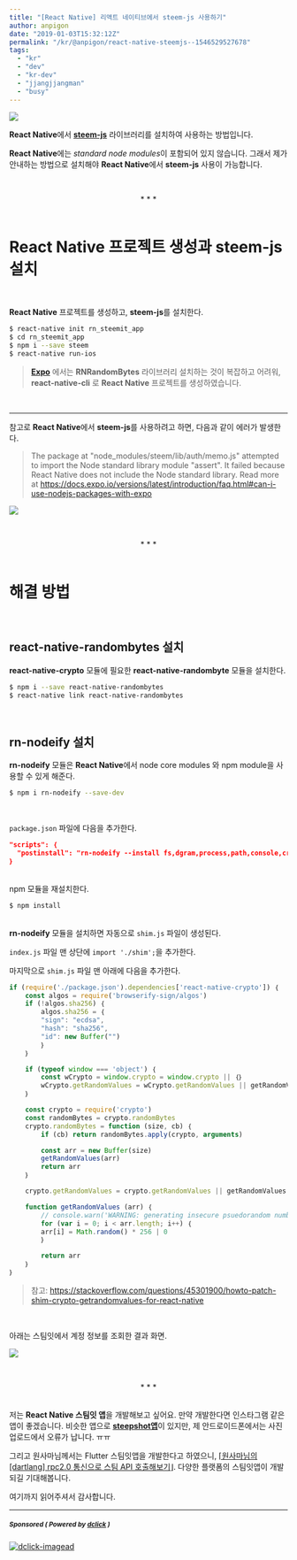 ```yaml
---
title: "[React Native] 리액트 네이티브에서 steem-js 사용하기"
author: anpigon
date: "2019-01-03T15:32:12Z"
permalink: "/kr/@anpigon/react-native-steemjs--1546529527678"
tags:
  - "kr"
  - "dev"
  - "kr-dev"
  - "jjangjjangman"
  - "busy"
---
```

![](https://ipfs.busy.org/ipfs/QmcBD5iW3f6Y8ARqGynSzFYPwiMDzqZaNwo3kRwVJ4LhHZ)

**React Native**에서 [**steem-js**](https://github.com/steemit/steem-js) 라이브러리를 설치하여 사용하는 방법입니다. 

**React Native**에는 *standard node modules*이 포함되어 있지 않습니다. 그래서 제가 안내하는 방법으로 설치해야  **React Native**에서 **steem-js** 사용이 가능합니다. 

<br><center>* * *</center><br>

# React Native 프로젝트 생성과 steem-js 설치

<br>

**React Native** 프로젝트를 생성하고, **steem-js**를 설치한다.

```bash
$ react-native init rn_steemit_app
$ cd rn_steemit_app
$ npm i --save steem
$ react-native run-ios
```
> [**Expo**](https://expo.io) 에서는 **RNRandomBytes** 라이브러리 설치하는 것이 복잡하고 어려워, **react-native-cli** 로 **React Native** 프로젝트를 생성하였습니다.

<br><hr>

참고로 **React Native**에서 **steem-js**를 사용하려고 하면,  다음과 같이 에러가 발생한다.

> The package at "node_modules/steem/lib/auth/memo.js" attempted to import the Node standard library module "assert". It failed because React Native does not include the Node standard library. Read more at https://docs.expo.io/versions/latest/introduction/faq.html#can-i-use-nodejs-packages-with-expo

![](https://user-images.githubusercontent.com/3969643/50595410-813af300-0ee3-11e9-85aa-e13b09951cf4.png)

<br><center>* * *</center><br>


# 해결 방법

<br>

## react-native-randombytes 설치

 **react-native-crypto** 모듈에 필요한 **react-native-randombyte** 모듈을 설치한다. 

```bash
$ npm i --save react-native-randombytes
$ react-native link react-native-randombytes
```

<br>

## rn-nodeify 설치

**rn-nodeify** 모듈은 **React Native**에서 node core modules 와 npm module을 사용할 수 있게 해준다.

```bash
$ npm i rn-nodeify --save-dev
```

<br>

`package.json` 파일에 다음을 추가한다.

```json
"scripts": ｛
  "postinstall": "rn-nodeify --install fs,dgram,process,path,console,crypto,vm,stream,buffer,events,assert --hack"
｝
```

<br>npm 모듈을 재설치한다.

```bash
$ npm install
```
<br>**rn-nodeify** 모듈을 설치하면 자동으로 `shim.js` 파일이 생성된다.

`index.js` 파일 맨 상단에 `import './shim';`을 추가한다. 

마지막으로 `shim.js` 파일 맨 아래에 다음을 추가한다.

```js
if (require('./package.json').dependencies['react-native-crypto']) ｛
    const algos = require('browserify-sign/algos')
    if (!algos.sha256) ｛
        algos.sha256 = ｛
        "sign": "ecdsa",
        "hash": "sha256",
        "id": new Buffer("")
        ｝
    ｝

    if (typeof window === 'object') ｛
        const wCrypto = window.crypto = window.crypto || ｛｝
        wCrypto.getRandomValues = wCrypto.getRandomValues || getRandomValues
    ｝

    const crypto = require('crypto')
    const randomBytes = crypto.randomBytes
    crypto.randomBytes = function (size, cb) ｛
        if (cb) return randomBytes.apply(crypto, arguments)

        const arr = new Buffer(size)
        getRandomValues(arr)
        return arr
    ｝

    crypto.getRandomValues = crypto.getRandomValues || getRandomValues

    function getRandomValues (arr) ｛
        // console.warn('WARNING: generating insecure psuedorandom number')
        for (var i = 0; i < arr.length; i++) ｛
        arr[i] = Math.random() * 256 | 0
        ｝

        return arr
    ｝
｝
```

> 참고: https://stackoverflow.com/questions/45301900/howto-patch-shim-crypto-getrandomvalues-for-react-native

<br>

아래는 스팀잇에서 계정 정보를 조회한 결과 화면.

![](https://steemitimages.com/300x0/https://ipfs.busy.org/ipfs/QmaSSsLGTrbPvod2vxCScosTWRuHSwe1YKWdeUBDansFU9)


<br><center>* * *</center><br>

저는 **React Native 스팀잇 앱**을 개발해보고 싶어요. 만약 개발한다면 인스타그램 같은 앱이 좋겠습니다. 비슷한 앱으로 [**steepshot앱**](https://steepshot.io/)이 있지만, 제 안드로이드폰에서는 사진 업로드에서 오류가 납니다. ㅠㅠ

그리고 원사마님께서는 Flutter 스팀잇앱을 개발한다고 하였으니, [⌈원사마님의 [dartlang] rpc2.0 통신으로 스팀 API 호출해보기⌋](https://steemit.com/dartlang/@wonsama/dartlang-rpc20-api--1546358574596). 
다양한 플랫폼의 스팀잇앱이 개발되길 기대해봅니다.

여기까지 읽어주셔서 감사합니다.

---

#####  <sub> **Sponsored ( Powered by [dclick](https://www.dclick.io) )** </sub>
[![dclick-imagead](https://s3.ap-northeast-2.amazonaws.com/dclick/image/glory7/1544187953824.png)](https://api.dclick.io/v1/c?x=eyJhbGciOiJIUzI1NiIsInR5cCI6IkpXVCJ9.eyJjIjoiYW5waWdvbiIsInMiOiJyZWFjdC1uYXRpdmUtc3RlZW1qcy0tMTU0NjUyOTUyNzY3OCIsImEiOlsiaS01OSJdLCJ1cmwiOiJodHRwOi8vd3d3Lmdvb2RzcGluZS5vcmcvIiwiaWF0IjoxNTQ2NTI5NTI3LCJleHAiOjE4NjE4ODk1Mjd9.lVJme4GYfE5npwVM9z82R4Z1ITC-qt2FZ4xzHeU9LHw)